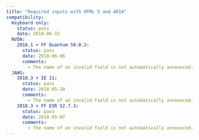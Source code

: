 ```yaml
---
title: "Required inputs with HTML 5 and ARIA"
compatibility:
  Keyboard only:
    status: pass
    date: 2018-06-15
  NVDA:
    2018.1 + FF Quantum 59.0.2:
      status: pass
      date: 2018-06-06
      comments:
        - The name of an invalid field is not automatically announced. This is nasty, but the user can find this information manually.
  JAWS:
    2018.3 + IE 11:
      status: pass
      date: 2018-05-20
      comments:
        - The name of an invalid field is not automatically announced. This is nasty, but the user can find this information manually.
    2018.3 + FF ESR 52.7.3:
      status: pass
      date: 2018-05-07
      comments:
        - The name of an invalid field is not automatically announced. This is nasty, but the user can find this information manually.
---
```

